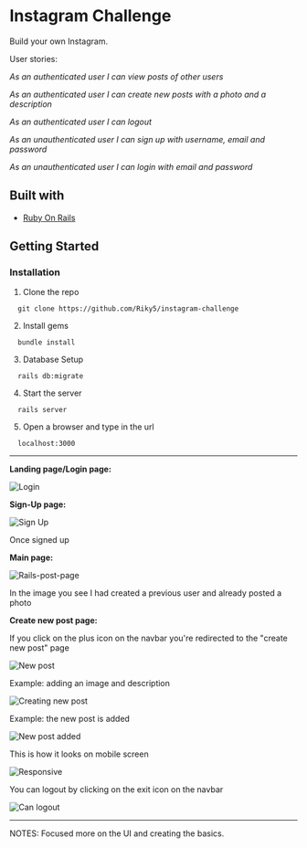 # Instagram Challenge

Build your own Instagram.

User stories:

_As an authenticated user
I can view posts of other users_

_As an authenticated user
I can create new posts with a photo and a description_

_As an authenticated user
I can logout_

_As an unauthenticated user
I can sign up with username, email and password_

_As an unauthenticated user
I can login with email and password_

## Built with

- [Ruby On Rails](https://rubyonrails.org/)

## Getting Started

### Installation

1. Clone the repo

```
  git clone https://github.com/Riky5/instagram-challenge
```

2. Install gems

```
  bundle install
```

3. Database Setup

```
  rails db:migrate
```

4. Start the server

```
  rails server
```

5. Open a browser and type in the url

```
  localhost:3000
```

---

**Landing page/Login page:**

![Login](/app/assets/images/landing_page_login_1.png)

**Sign-Up page:**

![Sign Up](/app/assets/images/registration_page_2.png)

Once signed up

**Main page:**

![Rails-post-page](/app/assets/images/main_page_3.png)

In the image you see I had created a previous user and already posted a photo

**Create new post page:**

If you click on the plus icon on the navbar you're redirected to the "create new post" page

![New post](/app/assets/images/new_post_page_4.png)

Example: adding an image and description

![Creating new post](/app/assets/images/writing_new_post_5.png)

Example: the new post is added

![New post added](/app/assets/images/new_post_added_6.png)

This is how it looks on mobile screen

![Responsive](/app/assets/images/responsive_on_mobile_7.png)

You can logout by clicking on the exit icon on the navbar

![Can logout](/app/assets/images/signed_out_8.png)

---

NOTES: Focused more on the UI and creating the basics.